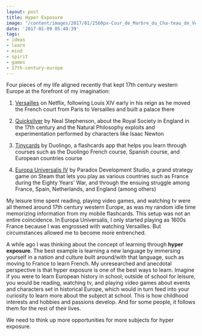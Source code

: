 ```yaml
---
layout: post
title: Hyper Exposure
image: "/content/images/2017/01/2560px-Cour_de_Marbre_du_Cha-teau_de_Versailles_October_5-_2011.jpg"
date: '2017-01-09 05:40:39'
tags:
- ideas
- learn
- mind
- spirit
- games
- 17th-century-europe
---
```


Four pieces of my life aligned recently that kept 17th century western Europe at the forefront of my imagination:

1. [Versailles](https://en.wikipedia.org/wiki/Versailles_(TV_series)) on Netflix, following Louis XIV early in his reign as he moved the French court from Paris to Versailles and built a palace there

2. [Quicksilver](https://en.wikipedia.org/wiki/Quicksilver_(novel)) by Neal Stephenson, about the Royal Society in England in the 17th century and the Natural Philosophy exploits and experimentation performed by characters like Isaac Newton

3. [Tinycards](https://tinycards.duolingo.com/) by Duolingo, a flashcards app that helps you learn through courses such as the Duolingo French course, Spanish course, and European countries course

4. [Europa Universalis IV](https://en.wikipedia.org/wiki/Europa_Universalis_IV) by Paradox Development Studio, a grand strategy game on Steam that lets you play as various countries such as France during the Eighty Years' War, and through the ensuing struggle among France, Spain, Netherlands, and England (among others)

My leisure time spent reading, playing video games, and watching tv were all themed around 17th century western Europe, as was my random idle time memorizing information from my mobile flashcards. This setup was not an entire coincidence. In Europa Universalis, I only started playing as 1600s France because I was engrossed with watching Versailles. But circumstances allowed me to become more entrenched.

A while ago I was thinking about the concept of learning through **hyper exposure**. The best example is learning a new language by immersing yourself in a nation and culture built around/with that language, such as moving to France to learn French. My unresearched and anecdotal perspective is that hyper exposure is one of the best ways to learn. Imagine if you were to learn European history in school; outside of school for leisure, you would be reading, watching tv, and playing video games about events and characters set in historical Europe, which would in turn feed into your curiosity to learn more about the subject at school. This is how childhood interests and hobbies and passions develop. And for some people, it follows them for the rest of their lives.

We need to think up more opportunities for more subjects for hyper exposure.